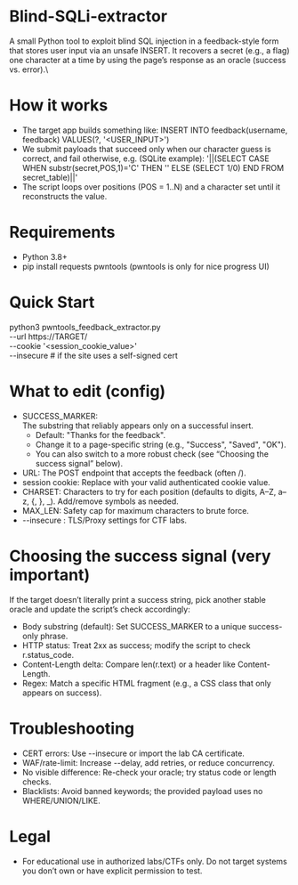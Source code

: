 # Blind-SQLi-extractor
A small Python tool to exploit blind SQL injection in a feedback-style form that stores user input via an unsafe INSERT. It recovers a secret (e.g., a flag) one character at a time by using the page’s response as an oracle (success vs. error).\

# How it works

 - The target app builds something like:
     INSERT INTO feedback(username, feedback) VALUES(?, '<USER_INPUT>')
 - We submit payloads that succeed only when our character guess is correct, and fail otherwise, e.g. (SQLite example):
    '||(SELECT CASE
           WHEN substr(secret,POS,1)='C' THEN ''
           ELSE (SELECT 1/0) END
         FROM secret_table)||'
 - The script loops over positions (POS = 1..N) and a character set until it reconstructs the value.
# Requirements
 -  Python 3.8+
 -  pip install requests pwntools (pwntools is only for nice progress UI)

# Quick Start
python3 pwntools_feedback_extractor.py \
  --url https://TARGET/ \
  --cookie '<session_cookie_value>' \
  --insecure          # if the site uses a self-signed cert
  
# What to edit (config)
 - SUCCESS_MARKER:\
   The substring that reliably appears only on a successful insert.
   - Default: "Thanks for the feedback".
   - Change it to a page-specific string (e.g., "Success", "Saved", "OK").
   - You can also switch to a more robust check (see “Choosing the success signal” below).
 - URL: The POST endpoint that accepts the feedback (often /).
 - session cookie: Replace with your valid authenticated cookie value.
 - CHARSET: Characters to try for each position (defaults to digits, A–Z, a–z, {, }, _). Add/remove symbols as needed.
 - MAX_LEN: Safety cap for maximum characters to brute force.
 - --insecure : TLS/Proxy settings for CTF labs.

# Choosing the success signal (very important)
If the target doesn’t literally print a success string, pick another stable oracle and update the script’s check accordingly:
 - Body substring (default): Set SUCCESS_MARKER to a unique success-only phrase.
 - HTTP status: Treat 2xx as success; modify the script to check r.status_code.
 - Content-Length delta: Compare len(r.text) or a header like Content-Length.
 - Regex: Match a specific HTML fragment (e.g., a CSS class that only appears on success).


# Troubleshooting
 - CERT errors: Use --insecure or import the lab CA certificate.
 - WAF/rate-limit: Increase --delay, add retries, or reduce concurrency.
 - No visible difference: Re-check your oracle; try status code or length checks.
 - Blacklists: Avoid banned keywords; the provided payload uses no WHERE/UNION/LIKE.

# Legal
 - For educational use in authorized labs/CTFs only. Do not target systems you don’t own or have explicit permission to test.
